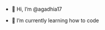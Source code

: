 - 👋 Hi, I’m @agadhia17

- 🌱 I’m currently learning how to code



<!---
agadhia17/agadhia17 is a ✨ special ✨ repository because its `README.md` (this file) appears on your GitHub profile.
You can click the Preview link to take a look at your changes.
--->
